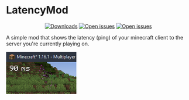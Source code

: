 # LatencyMod

<p align="center">
    <a href="https://img.shields.io/github/downloads/n3roo/latencymod/total.svg"><img alt="Downloads" src="https://img.shields.io/github/downloads/n3roo/latencymod/total.svg"/></a>
    <a href="https://img.shields.io/github/issues/n3roo/latencymod.svg"><img alt="Open issues" src="https://img.shields.io/github/issues/n3roo/latencymod.svg"/></a>
    <a href="https://img.shields.io/github/release/n3roo/latencymod.svg"><img alt="Open issues" src="https://img.shields.io/github/release/n3roo/latencymod.svg"/></a>
</p>

A simple mod that shows the latency (ping) of your minecraft client to the server you're currently playing on.

![screenshot](.github/images/screenshot.png)